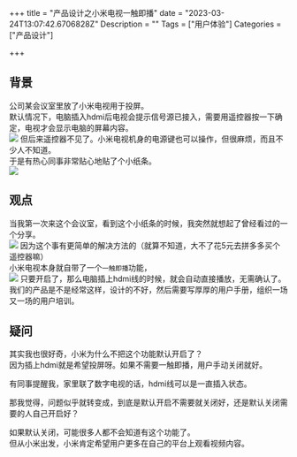 +++
title = "产品设计之小米电视一触即播"
date = "2023-03-24T13:07:42.6706828Z"
Description = ""
Tags = ["用户体验"]
Categories = ["产品设计"]

+++
## 背景
公司某会议室里放了小米电视用于投屏。  
默认情况下，电脑插入hdmi后电视会提示信号源已接入，需要用遥控器按一下确定，电视才会显示电脑的屏幕内容。  
![](/images/hdmi_signal_found.png)
但后来遥控器不见了。小米电视机身的电源键也可以操作，但很麻烦，而且不少人不知道。  
于是有热心同事非常贴心地贴了个小纸条。  
![](/images/tips.jpg)
## 观点
当我第一次来这个会议室，看到这个小纸条的时候，我突然就想起了曾经看过的一个分享。  
![](/images/point.jpg)
因为这个事有更简单的解决方法的（就算不知道，大不了花5元去拼多多买个遥控器嘛）  
小米电视本身就自带了一个`一触即播`功能，  
![](/images/autoplay.png)
只要开启了，那么电脑插上hdmi线的时候，就会自动直接播放，无需确认了。
我们的产品是不是经常这样，设计的不好，然后需要写厚厚的用户手册，组织一场又一场的用户培训。  

## 疑问
其实我也很好奇，小米为什么不把这个功能默认开启了？  
因为插上hdmi就是希望投屏呀。如果不需要一触即播，用户手动关闭就好。

有同事提醒我，家里联了数字电视的话，hdmi线可以是一直插入状态。  

那我觉得，问题似乎就转变成，到底是默认开启不需要就关闭好，还是默认关闭需要的人自己开启好？

如果默认关闭，可能很多人都不会知道有这个功能了。  
但从小米出发，小米肯定希望用户更多在自己的平台上观看视频内容。
